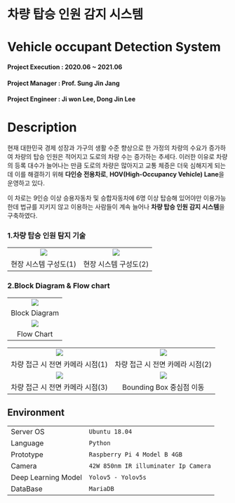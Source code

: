# 차량 탑승 인원 감지 시스템
# Vehicle occupant Detection System
#### Project Execution : 2020.06 ~ 2021.06
#### Project Manager : Prof. Sung Jin Jang
#### Project Engineer : Ji won Lee, Dong Jin Lee
# Description
현재 대한민국 경제 성장과 가구의 생활 수준 향상으로 한 가정의 차량의 수요가 증가하여 차량의 탑승 인원은 적어지고 도로의 차량 수는 증가하는 추세다. 이러한 이유로 차량의 등록 대수가 늘어나는 만큼 도로의 차량은 많아지고 교통 체증은 더욱 심해지게 되는데 이를 해결하기 위해  **다인승 전용차로**,  **HOV(High-Occupancy Vehicle) Lane**을 운영하고 있다.

이 차로는 9인승 이상 승용자동차 및 승합자동차에 6명 이상 탑승해 있어야만 이용가능한데 법규를 지키지 않고 이용하는 사람들이 계속 늘어나  **차량 탑승 인원 감지 시스템**을 구축하였다.


### 1.차량 탑승 인원 탐지 기술
||| 
|:---:|:---:|
|![](../../image01.png)|![](../../image02.png)|
|현장 시스템 구성도(1)|현장 시스템 구성도(2)|

### 2.Block Diagram & Flow chart
||
|:---:|
|![](../../image03.png)|
|Block Diagram|
|![](../../image04.png)|
|Flow Chart|

|||
|:---:|:---:|
| ![](../../image05.png)|![](../../image06.png)|
|차량 접근 시 전면 카메라 시점(1)|차량 접근 시 전면 카메라 시점(2)|
|![](../../image07.png)|![](../../image08.png)|
|차량 접근 시 전면 카메라 시점(3)|Bounding Box 중심점 이동|



## Environment
|                |                          |
|-------------------|-------------------------------|
|Server OS	 		|`Ubuntu 18.04 	`				 |    
|Language			|`Python`
|Prototype      	|`Raspberry Pi 4 Model B 4GB`
|Camera         	|`42W 850nm IR illuminater Ip Camera`
|Deep Learning Model|`Yolov5 - Yolov5s`
|DataBase			|`MariaDB`





